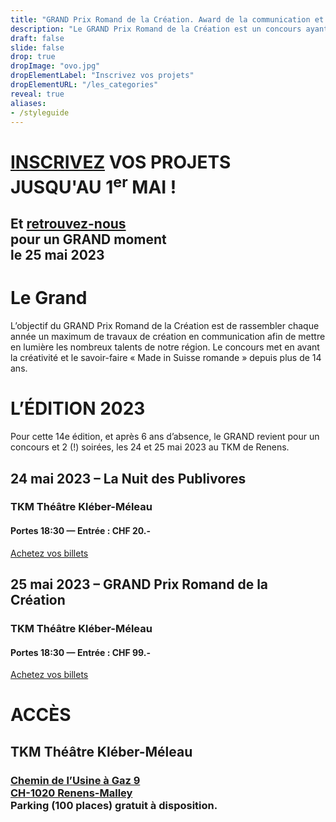 ```yaml
---
title: "GRAND Prix Romand de la Création. Award de la communication et la publicité."
description: "Le GRAND Prix Romand de la Création est un concours ayant pour objectif de mettre en lumière les professionnelles de la communication et la publicité de Suisse Romande. Award Le GRAND 2023"
draft: false
slide: false
drop: true
dropImage: "ovo.jpg"
dropElementLabel: "Inscrivez vos projets"
dropElementURL: "/les_categories"
reveal: true
aliases:
- /styleguide
---
```




<div class="reveal">	
	<h1><a href="/les_categories">INSCRIVEZ</a> VOS PROJETS JUSQU'AU&nbsp;1<sup>er</sup>&nbsp;MAI&nbsp;!</h1>
	<h2>Et <a href="/billetterie_inscription/">retrouvez-nous</a><br/> pour&nbsp;un&nbsp;GRAND&nbsp;moment<br/>le&nbsp;25&nbsp;mai&nbsp;2023</h2>
	<h1>Le Grand</h1>
	<p>L’objectif du GRAND Prix Romand de la Création est de rassembler chaque année un maximum de travaux de création en communication afin de mettre en lumière les nombreux talents de notre région. Le concours met en avant la créativité et le savoir-faire « Made in Suisse romande » depuis plus de 14 ans. </p>
	<h1>L’ÉDITION 2023</h1>
	
Pour cette 14e édition, et après 6 ans d’absence, le GRAND revient pour un concours et 2 (!) soirées, les 24 et 25 mai 2023 au TKM de Renens. 

## 24 mai 2023 – La Nuit des Publivores

### TKM Théâtre Kléber-Méleau
#### Portes 18:30 — Entrée : CHF 20.-

<a href="https://widget.weezevent.com/ticket/E918662/?code=11794&locale=fr-FR&width_auto=1&color_primary=00AEEF" onclick="var w=window.open('https://widget.weezevent.com/ticket/E918662/?code=11794&locale=fr-FR&width_auto=1&color_primary=00AEEF', 'Billetterie_weezevent', 'width=650, height=600, top=100, left=100, toolbar=no, resizable=yes, scrollbars=yes, status=no'); w.focus(); return false;">Achetez vos billets</a>


## 25 mai 2023 – GRAND Prix Romand de la Création

### TKM Théâtre Kléber-Méleau
#### Portes 18:30 — Entrée : CHF 99.- 

<a href="https://widget.weezevent.com/ticket/E918653/?code=44020&locale=fr-FR&width_auto=1&color_primary=00AEEF" onclick="var w=window.open('https://widget.weezevent.com/ticket/E918653/?code=44020&locale=fr-FR&width_auto=1&color_primary=00AEEF', 'Billetterie_weezevent', 'width=650, height=600, top=100, left=100, toolbar=no, resizable=yes, scrollbars=yes, status=no'); w.focus(); return false;">Achetez vos billets</a>
	
# ACCÈS
	
## **TKM Théâtre Kléber-Méleau**

### [Chemin de l’Usine à Gaz 9](https://goo.gl/maps/13694hi9APVydJRh8)<br/>[CH-1020 Renens-Malley](https://goo.gl/maps/13694hi9APVydJRh8)<br/>Parking (100 places) gratuit à disposition.

	
</div>
